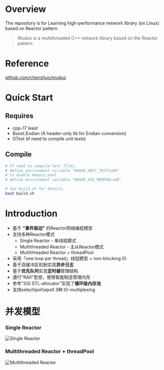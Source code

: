 # Overview
The repository is for Learning high-performance network library (on Linux) based on Reactor pattern
> Muduo is a multithreaded C++ network library based on
the Reactor pattern.
# Reference
[github.com/chenshuo/muduo](https://github.com/chenshuo/muduo)
# Quick Start
## Requires
* cpp-17 least
* Boost.Endian (A header-only lib for Endian-conversion)
* GTest (if need to compile unit tests)
## Compile
``` bash
# If need to compile test files, 
# define environment variable "MUDUO_UNIT_TESTS=ON"
# to enable memory-pool
# define environment variable "MUDUO_USE_MEMPOOL=ON"

# See build.sh for details
bash build.sh
```
# Introduction
* 基于 **"事件驱动"** 的Reactor网络编程模型
* 支持多种Reactor模式
    * Single Reactor - 单线程模式
    * Multithreaded Reactor - 主从Reactor模式
    * Multithreaded Reactor + threadPool
* 采用「one loop per thread」线程模型 + non-blocking IO
* 基于双缓冲区机制实现**异步日志**
* 基于**优先队列**实现**定时器**管理结构
* 遵行"RAII"思想，使用智能制造管理内存
* 参考"SGI STL-allocator"实现了**循环级内存池**
* 支持select\\poll\\epoll 3种 IO-multiplexing

# 并发模型
### Single Reactor
![Single Reactor](https://gh-images.oss-cn-beijing.aliyuncs.com/single-reactor.png)
### Multithreaded Reactor + threadPool
![Multithreaded Reactor](https://gh-images.oss-cn-beijing.aliyuncs.com/multiple-reactor.png)
